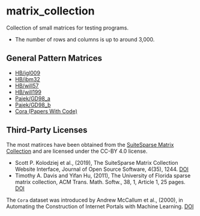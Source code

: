 # matrix_collection

Collection of small matrices for testing programs.
* The number of rows and columns is up to around 3,000.

## General Pattern Matrices
* [HB/jgl009](https://sparse.tamu.edu/HB/jgl009)
* [HB/ibm32](https://sparse.tamu.edu/HB/ibm32)
* [HB/will57](https://sparse.tamu.edu/HB/will57)
* [HB/will199](https://sparse.tamu.edu/HB/will199)
* [Pajek/GD98_a](https://sparse.tamu.edu/Pajek/GD98_a)
* [Pajek/GD98_b](https://sparse.tamu.edu/Pajek/GD98_b)
* [Cora (Papers With Code)](https://paperswithcode.com/dataset/cora)

## Third-Party Licenses

The most matirces have been obtained from the [SuiteSparse Matrix Collection](https://sparse.tamu.edu/) and are licensed under the CC-BY 4.0 license.

* Scott P. Kolodziej et al., (2019), The SuiteSparse Matrix Collection Website Interface, Journal of Open Source Software, 4(35), 1244. [DOI](https://doi.org/10.21105/joss.01244)
* Timothy A. Davis and Yifan Hu, (2011), The University of Florida sparse matrix collection, ACM Trans. Math. Softw., 38, 1, Article 1, 25 pages. [DOI](https://doi.org/10.1145/2049662.2049663)

The `Cora` dataset was introduced by Andrew McCallum et al., (2000), in Automating the Construction of Internet Portals with Machine Learning. [DOI](https://doi.org/10.1023/A:1009953814988)
